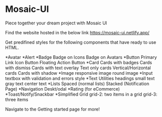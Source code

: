 # Mosaic-UI
Piece together your dream project with Mosaic UI

Find the website hosted in the below link
https://mosaic-ui.netlify.app/

Get predifined styles for the following components that have ready to use HTML.

*Avatar
*Alert
*Badge
 Badge on Icons
 Badge on Avatars
*Button
 Primary
 Link
 Icon Button
 Floating Action Button
*Card
 Cards with badges
 Cards with dismiss
  Cards with text overlay
 Text only cards
 Vertical/Horizontal cards
 Cards with shadow
*Image
 responsive image
 round image
*Input
 textbox
 with validation and errors style
*Text Utilities
 headings
 small text
 gray text
 center text
*Lists
 Spaced (normal lists)
 Stacked (Notification Page)
*Navigation
 Deskt/odal
*Rating (for eCommerce)
*Toast/Notify/Snackbar
*Simplified Grid
 grid-2: two items in a grid
 grid-3: three items

Navigate to the Getting started page for more!



